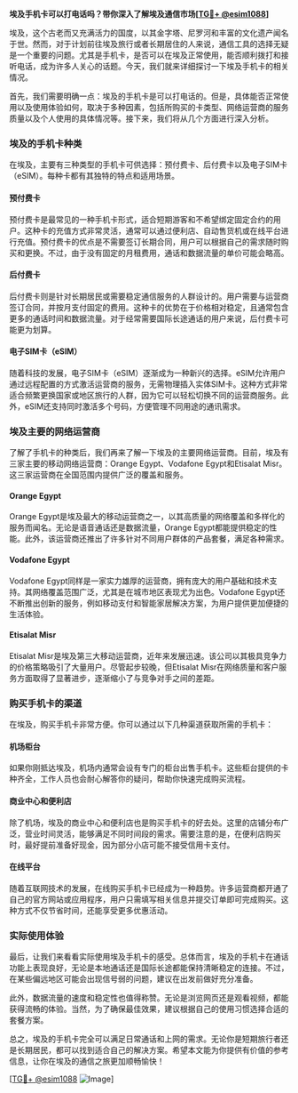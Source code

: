 **埃及手机卡可以打电话吗？带你深入了解埃及通信市场[[TG💪+ @esim1088](https://t.me/s/esim1088)]**

埃及，这个古老而又充满活力的国度，以其金字塔、尼罗河和丰富的文化遗产闻名于世。然而，对于计划前往埃及旅行或者长期居住的人来说，通信工具的选择无疑是一个重要的问题。尤其是手机卡，是否可以在埃及正常使用，能否顺利拨打和接听电话，成为许多人关心的话题。今天，我们就来详细探讨一下埃及手机卡的相关情况。

首先，我们需要明确一点：埃及的手机卡是可以打电话的。但是，具体能否正常使用以及使用体验如何，取决于多种因素，包括所购买的卡类型、网络运营商的服务质量以及个人使用的具体情况等。接下来，我们将从几个方面进行深入分析。

### 埃及的手机卡种类

在埃及，主要有三种类型的手机卡可供选择：预付费卡、后付费卡以及电子SIM卡（eSIM）。每种卡都有其独特的特点和适用场景。

#### 预付费卡

预付费卡是最常见的一种手机卡形式，适合短期游客和不希望绑定固定合约的用户。这种卡的充值方式非常灵活，通常可以通过便利店、自动售货机或在线平台进行充值。预付费卡的优点是不需要签订长期合同，用户可以根据自己的需求随时购买和更换。不过，由于没有固定的月租费用，通话和数据流量的单价可能会略高。

#### 后付费卡

后付费卡则是针对长期居民或需要稳定通信服务的人群设计的。用户需要与运营商签订合同，并按月支付固定的费用。这种卡的优势在于价格相对稳定，且通常包含更多的通话时间和数据流量。对于经常需要国际长途通话的用户来说，后付费卡可能更为划算。

#### 电子SIM卡（eSIM）

随着科技的发展，电子SIM卡（eSIM）逐渐成为一种新兴的选择。eSIM允许用户通过远程配置的方式激活运营商的服务，无需物理插入实体SIM卡。这种方式非常适合频繁更换国家或地区旅行的人群，因为它可以轻松切换不同的运营商服务。此外，eSIM还支持同时激活多个号码，方便管理不同用途的通讯需求。

### 埃及主要的网络运营商

了解了手机卡的种类后，我们再来了解一下埃及的主要网络运营商。目前，埃及有三家主要的移动网络运营商：Orange Egypt、Vodafone Egypt和Etisalat Misr。这三家运营商在全国范围内提供广泛的覆盖和服务。

#### Orange Egypt

Orange Egypt是埃及最大的移动运营商之一，以其高质量的网络覆盖和多样化的服务而闻名。无论是语音通话还是数据流量，Orange Egypt都能提供稳定的性能。此外，该运营商还推出了许多针对不同用户群体的产品套餐，满足各种需求。

#### Vodafone Egypt

Vodafone Egypt同样是一家实力雄厚的运营商，拥有庞大的用户基础和技术支持。其网络覆盖范围广泛，尤其是在城市地区表现尤为出色。Vodafone Egypt还不断推出创新的服务，例如移动支付和智能家居解决方案，为用户提供更加便捷的生活体验。

#### Etisalat Misr

Etisalat Misr是埃及第三大移动运营商，近年来发展迅速。该公司以其极具竞争力的价格策略吸引了大量用户。尽管起步较晚，但Etisalat Misr在网络质量和客户服务方面取得了显著进步，逐渐缩小了与竞争对手之间的差距。

### 购买手机卡的渠道

在埃及，购买手机卡非常方便。你可以通过以下几种渠道获取所需的手机卡：

#### 机场柜台

如果你刚抵达埃及，机场内通常会设有专门的柜台出售手机卡。这些柜台提供的卡种齐全，工作人员也会耐心解答你的疑问，帮助你快速完成购买流程。

#### 商业中心和便利店

除了机场，埃及的商业中心和便利店也是购买手机卡的好去处。这里的店铺分布广泛，营业时间灵活，能够满足不同时间段的需求。需要注意的是，在便利店购买时，最好提前准备好现金，因为部分小店可能不接受信用卡支付。

#### 在线平台

随着互联网技术的发展，在线购买手机卡已经成为一种趋势。许多运营商都开通了自己的官方网站或应用程序，用户只需填写相关信息并提交订单即可完成购买。这种方式不仅节省时间，还能享受更多优惠活动。

### 实际使用体验

最后，让我们来看看实际使用埃及手机卡的感受。总体而言，埃及的手机卡在通话功能上表现良好，无论是本地通话还是国际长途都能保持清晰稳定的连接。不过，在某些偏远地区可能会出现信号弱的问题，建议在出发前做好充分准备。

此外，数据流量的速度和稳定性也值得称赞。无论是浏览网页还是观看视频，都能获得流畅的体验。当然，为了确保最佳效果，建议根据自己的使用习惯选择合适的套餐方案。

总之，埃及的手机卡完全可以满足日常通话和上网的需求。无论你是短期旅行者还是长期居民，都可以找到适合自己的解决方案。希望本文能为你提供有价值的参考信息，让你在埃及的通信之旅更加顺畅愉快！

[[TG💪+ @esim1088](https://t.me/s/esim1088) ![Image](https://i.postimg.cc/4NQfJmqS/Snipaste-2025-05-13-00-14-12.png)]